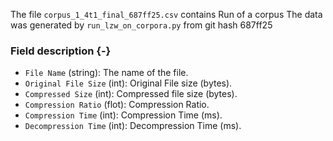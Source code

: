 The file `corpus_1_4t1_final_687ff25.csv` contains Run of a corpus
The data was generated by `run_lzw_on_corpora.py` from git hash 687ff25


### Field description {-}

  * `File Name` (string): The name of the file.
  * `Original File Size` (int): Original File size (bytes).
  * `Compressed Size` (int): Compressed file size (bytes).
  * `Compression Ratio` (flot): Compression Ratio.
  * `Compression Time` (int): Compression Time (ms).
  * `Decompression Time` (int): Decompression Time (ms).
